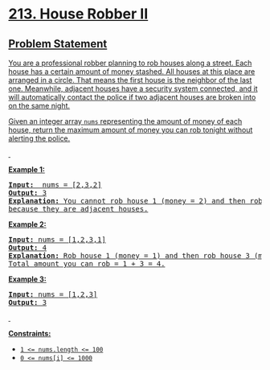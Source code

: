 <h1><a href = "https://leetcode.com/problems/house-robber-ii/description/">213. House Robber II</h1>

## Problem Statement

You are a professional robber planning to rob houses along a street. Each house has a certain amount of money stashed. All houses at this place are arranged in a circle. That means the first house is the neighbor of the last one. Meanwhile, adjacent houses have a security system connected, and it will automatically contact the police if two adjacent houses are broken into on the same night.

Given an integer array `nums` representing the amount of money of each house, return the maximum amount of money you can rob tonight without alerting the police.

<p>&nbsp;</p>
<p><strong class="example">Example 1:</strong></p>
<pre>
<strong>Input: </strong> nums = [2,3,2]
<strong>Output:</strong> 3
<strong>Explanation:</strong> You cannot rob house 1 (money = 2) and then rob house 3 (money = 2), 
because they are adjacent houses.
</pre>

<p><strong class="example">Example 2:</strong></p>
<pre>
<strong>Input:</strong> nums = [1,2,3,1]
<strong>Output:</strong> 4
<strong>Explanation:</strong> Rob house 1 (money = 1) and then rob house 3 (money = 3). 
Total amount you can rob = 1 + 3 = 4.
</pre>
  
<p><strong class="example">Example 3:</strong></p>
<pre>
<strong>Input:</strong> nums = [1,2,3]
<strong>Output:</strong> 3
</pre>
<p>&nbsp;</p>
<p><strong>Constraints:</strong></p>

- `1 <= nums.length <= 100`
- `0 <= nums[i] <= 1000`
